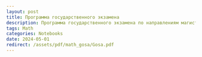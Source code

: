 ```yaml
---
layout: post
title: Программа государственного экзамена
description: Программа государственного экзамена по направлениям магистратуры «математика», «математика и компьютерные науки»
tags: Math
categories: Notebooks
date: 2024-05-01
redirect: /assets/pdf/math_gosa/Gosa.pdf
---
```


